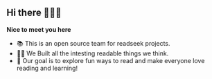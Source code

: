 ## Hi there 👋😄🌟

**Nice to meet you here**

- 📚 This is an open source team for readseek projects.
- 👩‍💻 We Built all the intesting readable things we think. 
- 🎯 Our goal is to explore fun ways to read and make everyone love reading and learning!
